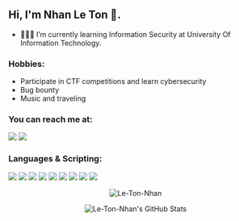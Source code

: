 ## Hi, I'm Nhan Le Ton 👀.

- 👨🏽‍💻 I’m currently learning Information Security at University Of Information Technology.
### Hobbies: 

- Participate in CTF competitions and learn cybersecurity
- Bug bounty 
- Music and traveling

### You can reach me at:

<a href="https://www.facebook.com/tonnhan.le/"><img src="https://img.icons8.com/color/48/000000/facebook.png"/></a>
<a href="https://www.youtube.com/channel/UC4tZHxA35NsiA028carW8JA"><img src="https://img.icons8.com/color/48/000000/youtube-play.png"/></a>


### Languages & Scripting:

<div style="display:inline">
<img src="https://img.icons8.com/color/48/000000/c-plus-plus-logo.png"/>
<img src="https://img.icons8.com/color/48/000000/c-programming.png"/>
<img src="https://img.icons8.com/color/48/000000/python--v1.png"/>
<img src="https://img.icons8.com/color/48/000000/c-sharp-logo.png"/>
<img src="https://img.icons8.com/external-tal-revivo-duo-tal-revivo/50/000000/external-django-a-high-level-python-web-framework-that-encourages-rapid-development-logo-duo-tal-revivo.png"/>
<img src="https://img.icons8.com/color/344/html-5--v1.png"/>
<img src="https://img.icons8.com/color/344/css3.png"/>
<img src="https://img.icons8.com/color/344/java-coffee-cup-logo--v1.png"/>
<img src="https://www.php.net//images/logos/new-php-logo.svg"/>
</div>
<br>

<p align="center"><img src="https://github-readme-stats.vercel.app/api/top-langs/?username=Le-Ton-Nhan&langs_count=10&theme=tokyonight&layout=compact" alt="Le-Ton-Nhan" /></p>
<p align="center"><img src="https://github-readme-stats.vercel.app/api?username=Le-Ton-Nhan&show_icons=true&theme=synthwave" alt="Le-Ton-Nhan's GitHub Stats" /></p>
